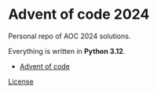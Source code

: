 # Advent of code 2024

Personal repo of AOC 2024 solutions.

Everything is written in **Python 3.12**.

- [Advent of code](https://adventofcode.com/)


[License](LICENSE)